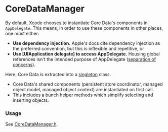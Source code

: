 # CoreDataManager

By default, Xcode chooses to instantiate Core Data's components in `AppDelegate`.  This means, in order to use these components in other places, one must either:

- **Use dependency injection.** Apple's docs cite dependency injection as the preferred convention, but this is inflexible and repetitive, or
- **Use [UIApplication delegate] to access AppDelegate.**  Housing global references isn't the intended purpose of AppDelegate ([separation of concerns](http://en.wikipedia.org/wiki/Separation_of_concerns)).

Here, Core Data is extracted into a [singleton](http://en.wikipedia.org/wiki/Singleton_pattern) class.  

- Core Data's shared components (persistent store coordinator, managed object model, managed object context) are instantiated on first call.
- This includes a bunch helper methods which simplify selecting and inserting objects.

### Usage

See [CoreDataManager.h](CoreDataManager.h).
